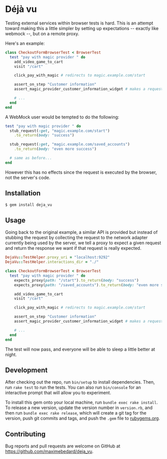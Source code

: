 # Déjà vu

Testing external services within browser tests is hard. This is
an attempt toward making this a little simpler by setting up
expectations -- exactly like webmock --, but on a remote proxy.

Here's an example:

```rb
class CheckoutFormBrowserTest < BrowserTest
  test "pay with magic provider " do
    add_video_game_to_cart
    visit "/cart"

    click_pay_with_magic # redirects to magic.example.com/start

    assert_on_step "Customer information"
    assert_magic_provider_customer_information_widget # makes a request to magic.example.com/saved_accounts

    # ...
  end
end
```

A WebMock user would be tempted to do the following:

```rb
test "pay with magic provider " do
  stub_request(:get, "magic.example.com/start")
    .to_return(body: "success")

  stub_request(:get, "magic.example.com/saved_accounts")
    .to_return(body: "even more success")

  # same as before...
end
```

However this has no effects since the request is executed by the browser, not the server's code.

## Installation

```sh
$ gem install deja_vu
```

## Usage

Going back to the original example, a similar API is provided
but instead of stubbing the request by collecting the request
to the network adapter currently being used by the server, we
tell a proxy to expect a given request and return the response
we want if that request is really expected.

```rb
DejaVu::TestHelper.proxy_uri = "localhost:9292"
DejaVu::TestHelper.interactions_dir = "./"

class CheckoutFormBrowserTest < BrowserTest
  test "pay with magic provider " do
    expects_proxy(path: "/start").to_return(body: "success")
    expects_proxy(path: "/saved_accounts").to_return(body: "even more success")

    add_video_game_to_cart
    visit "/cart"

    click_pay_with_magic # redirects to magic.example.com/start

    assert_on_step "Customer information"
    assert_magic_provider_customer_information_widget # makes a request to magic.example.com/saved_accounts

    # ...
  end
end
```

The test will now pass, and everyone will be able to sleep a little better at night.

## Development

After checking out the repo, run `bin/setup` to install dependencies. Then, run `rake test` to run the tests. You can also run `bin/console` for an interactive prompt that will allow you to experiment.

To install this gem onto your local machine, run `bundle exec rake install`. To release a new version, update the version number in `version.rb`, and then run `bundle exec rake release`, which will create a git tag for the version, push git commits and tags, and push the `.gem` file to [rubygems.org](https://rubygems.org).

## Contributing

Bug reports and pull requests are welcome on GitHub at https://github.com/maximebedard/deja_vu.
